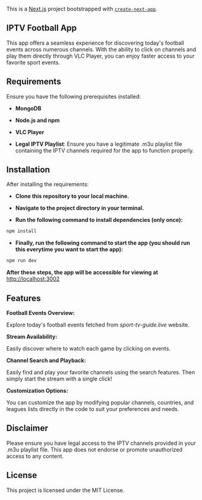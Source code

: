 This is a [Next.js](https://nextjs.org/) project bootstrapped with [`create-next-app`](https://github.com/vercel/next.js/tree/canary/packages/create-next-app).

## IPTV Football App
This app offers a seamless experience for discovering today's football events across numerous channels. With the ability to click on channels and play them directly through VLC Player, you can enjoy faster access to your favorite sport events.

## Requirements

Ensure you have the following prerequisites installed:

- ****MongoDB****

- ****Node.js and npm****

- ****VLC Player****
  
- ****Legal IPTV Playlist****: Ensure you have a legitimate .m3u playlist file containing the IPTV channels required for the app to function properly.


## Installation

After installing the requirements:

- ****Clone this repository to your local machine.****

- ****Navigate to the project directory in your terminal.****

- ****Run the following command to install dependencies (only once):****
```bash
npm install
```
- ****Finally, run the following command to start the app (you should run this everytime you want to start the app):****
```bash
npm run dev
```
****After these steps, the app will be accessible for viewing at**** 
[http://localhost:3002](http://localhost:3002)


## Features

**Football Events Overview:** 

Explore today's football events fetched from *sport-tv-guide.live* website.

**Stream Availability:**

Easily discover where to watch each game by clicking on events.

**Channel Search and Playback:**

Easily find and play your favorite channels using the search features. Then simply start the stream with a single click!

**Customization Options:**

You can customize the app by modifying popular channels, countries, and leagues lists directly in the code to suit your preferences and needs.

## Disclaimer

Please ensure you have legal access to the IPTV channels provided in your .m3u playlist file. This app does not endorse or promote unauthorized access to any content.

## License

This project is licensed under the MIT License.
